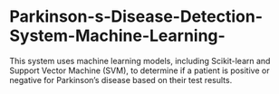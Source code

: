 # Parkinson-s-Disease-Detection-System-Machine-Learning-
This system uses machine learning models, including Scikit-learn and Support Vector Machine (SVM), to determine if a patient is positive or negative for Parkinson’s disease based on their test results.
